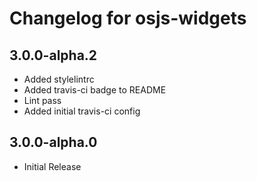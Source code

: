 # Changelog for osjs-widgets

## 3.0.0-alpha.2

* Added stylelintrc
* Added travis-ci badge to README
* Lint pass
* Added initial travis-ci config

## 3.0.0-alpha.0

* Initial Release
